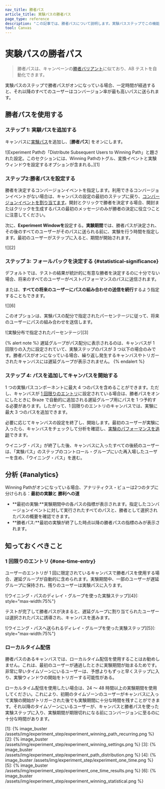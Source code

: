 ```yaml
---
nav_title: 勝者パス 
article_title: 実験パスの勝者パス 
page_type: reference
description: "この記事では、勝者パスについて説明します。実験パスステップでこの機能を有効にすると、AB テストを自動化することができます。"
tool: Canvas
---
```


# 実験パスの勝者パス

> 勝者パスは、キャンペーンの[勝者バリアント]({{site.baseurl}}/user_guide/engagement_tools/testing/multivariant_testing/create_multivariate_campaign/#optimizations)に似ており、AB テストを自動化できます。

実験パスのステップで勝者パスがオンになっている場合、一定時間が経過すると、それ以降のすべてのユーザーはコンバージョン率が最も高いパスに送られます。

## 勝者パスを使用する

### ステップ 1: 実験パスを追加する

キャンバスに[実験パス]({{site.baseurl}}/user_guide/engagement_tools/canvas/canvas_components/experiment_step/)を追加し、\[**勝者パス**] をオンにします。

![Experiment Pathの「Distribute Subsequent Users to Winning Path」と題された設定。このセクションには、Winning Pathのトグル、変換イベントと実験ウィンドウを設定するオプションが含まれる。][1]

### ステップ2:勝者パスを設定する

勝者を決定するコンバージョンイベントを指定します。利用できるコンバージョンイベントがない場合は、キャンバスの設定の最初のステップに戻り、[コンバージョンイベントを割り当てます]({{site.baseurl}}/user_guide/engagement_tools/canvas/create_a_canvas/create_a_canvas/#choose-conversion-events)。開封とクリックで勝者を決定する場合、開封またはクリックを生成するパスの最初のメッセージのみが勝者の決定に役立つことに注意してください。

次に、**Experiment Windowを**設定する。**実験期間**では、勝者パスが決定され、その後のすべてのユーザーがそのパスに送られる前に、実験を行う時間を指定します。最初のユーザーがステップに入ると、期間が開始されます。

![][2]

### ステップ 3: フォールバックを決定する {#statistical-significance}

デフォルトでは、テストの結果が統計的に有意な勝者を決定するのに十分でない場合、将来のすべてのユーザーがベストパフォーマンスのパスに送信されます。

または、**すべての将来のユーザーにパスの組み合わせの送信を続行**するよう指定することもできます。

![][6]

このオプションは、実験パスの配分で指定されたパーセンテージに従って、将来のユーザーにパスの組み合わせを送信します。

![実験分布で指定されたパーセンテージ][3]

{% alert note %}
遅延グループがパス配分に表示されるのは、キャンバスが 1 回限りの入力に設定されていて、実験ステップのパスが 3 つ以下の場合のみです。勝者パスがオンになっている場合、繰り返し発生するキャンバスやトリガーされたキャンバスには遅延グループが表示されません。
{% endalert %}

### ステップ 4: パスを追加してキャンバスを開始する

1 つの実験パスコンポーネントに最大 4 つのパスを含めることができます。ただし、キャンバスが [1 回限りのエントリ](#one-time-entry)に設定されている場合は、勝者パスをオンにしたときに Braze で自動的に追加される遅延グループ用にパスを 1 つ予約する必要があります。したがって、1 回限りのエントリのキャンバスでは、実験に最大 3 つのパスを追加できます。

必要に応じてキャンバスの設定を終了し、開始します。最初のユーザーが実験に入ったら、キャンバスをチェックして分析を確認し、[実験のパフォーマンスを追跡]({{site.baseurl}}/user_guide/engagement_tools/canvas/canvas_components/experiment_step/#tracking-performance)できます。

ウイニング・パス」が終了した後、キャンバスに入ったすべての後続のユーザーは、「実験パス」のステップのコントロール・グループにいた再入場したユーザーを含め、「ウイニング・パス」を進む。

## 分析 {#analytics}

Winning Pathがオンになっている場合、アナリティクス・ビューは2つのタブに分けられる：**最初の実験と** **勝利への道**

- **最初の実験:**実験期間中の各パスの指標が表示されます。指定したコンバージョンイベントに対して実行されたすべてのパスと、勝者として選択されたパスの概要を確認できます。
- **勝者パス:**最初の実験が終了した時点以降の勝者パスの指標のみが表示されます。

## 知っておくべきこと

### 1 回限りのエントリ {#one-time-entry}

ユーザーのエントリが 1 回に限定されているキャンバスで勝者パスを使用する場合、遅延グループが自動的に含められます。実験期間中、一部のユーザーが遅延グループに保持され、残りのユーザーは実験パスに入ります。

![ウイニング・パスのディレイ・グループを使った実験ステップ][4]{: style="max-width:75%"}

テストが完了して勝者パスが決まると、遅延グループに割り当てられたユーザーは選択されたパスに誘導され、キャンバスを進みます。

![ウイニング・パスへ送られるディレイ・グループを使った実験ステップ][5]{: style="max-width:75%"}

### ローカルタイム配信

勝者パスのあるキャンバスでは、ローカルタイム配信を使用することはお勧めしません。これは、最初のユーザーが通過したときに実験期間が始まるためです。非常に早いタイムゾーンにいるユーザーは、予想よりもずっと早くステップに入り、実験ウィンドウの開始をトリガーする可能性がある。 

ローカルタイム配信を使用したい場合は、24 ～ 48 時間以上の実験期間を使用してください。これにより、初期のタイムゾーンのユーザーがキャンバスに入って実験の開始がトリガーされた後でも実験期間に十分な時間を残すことができます。それ以降のタイムゾーンにいるユーザーが、キャンバスと勝者パスを使った実験ステップに入り、実験期間が期限切れになる前にコンバージョンに至るのに十分な時間があります。

[1]: {% image_buster /assets/img/experiment_step/experiment_winning_path_recurring.png %}
[2]: {% image_buster /assets/img/experiment_step/experiment_winning_settings.png %}
[3]: {% image_buster /assets/img/experiment_step/experiment_path_distribution.png %}
[4]: {% image_buster /assets/img/experiment_step/experiment_one_time.png %}
[5]: {% image_buster /assets/img/experiment_step/experiment_one_time_results.png %}
[6]: {% image_buster /assets/img/experiment_step/experiment_winning_statistical.png %}
